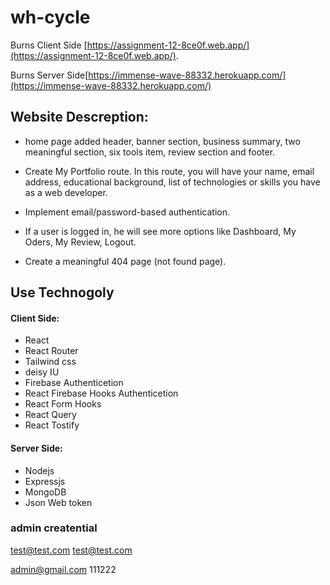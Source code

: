 # wh-cycle

Burns Client Side [https://assignment-12-8ce0f.web.app/](https://assignment-12-8ce0f.web.app/).

Burns Server Side[https://immense-wave-88332.herokuapp.com/](https://immense-wave-88332.herokuapp.com/)

## Website Descreption:

- home page added header, banner section, business summary, two meaningful section, six tools item, review section and footer.
- Create My Portfolio route. In this route, you will have your name, email address, educational background, list of technologies or skills you have as a web developer.
- Implement email/password-based authentication.
- If a user is logged in, he will see more options like Dashboard, My Oders, My Review, Logout.

- Create a meaningful 404 page (not found page).

## Use Technogoly

#### Client Side:

- React
- React Router
- Tailwind css
- deisy IU
- Firebase Authenticetion
- React Firebase Hooks Authenticetion
- React Form Hooks
- React Query
- React Tostify

#### Server Side:

- Nodejs
- Expressjs
- MongoDB
- Json Web token

### admin creatential

test@test.com
test@test.com

admin@gmail.com
111222
